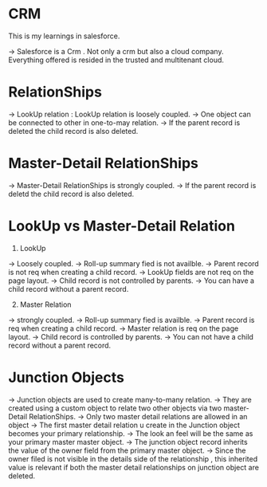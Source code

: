 # CRM
This is my learnings in salesforce.

-> Salesforce is a  Crm . Not only a crm but also a cloud company. Everything offered is resided in the trusted and multitenant cloud.

# RelationShips 

-> LookUp relation : LookUp relation is loosely coupled.
-> One object can be connected to other in one-to-may relation.
-> If the parent record is deleted the child record is also deleted.

# Master-Detail RelationShips 

-> Master-Detail RelationShips is strongly coupled.
-> If the parent record is deletd the child record is also deleted.


# LookUp vs Master-Detail Relation

1) LookUp 

-> Loosely coupled.
-> Roll-up summary fied is not availble.
-> Parent record is not req when creating a child record.
-> LookUp fields are not req on the page layout.
-> Child record is not controlled by parents.
-> You can have a child record without a parent record.

2) Master Relation 

-> strongly coupled.
-> Roll-up summary fied is availble.
-> Parent record is req when creating a child record.
-> Master relation is req on the page layout.
-> Child record is controlled by parents.
-> You can not have a child record without a parent record.


# Junction Objects

-> Junction objects are used to create many-to-many relation.
-> They are created using a custom object to relate two other objects via two master-Detail RelationShips.
-> Only two master detail relations are allowed in an object
-> The first master detail relation u create in the Junction object becomes your primary relationship.
-> The look an feel will be the same as your primary master master object.
-> The junction object record inherits the value of the owner field from the primary master object.
-> Since the owner filed is not visible in the details side of the relationship , this inherited value is relevant if both
the master detail relationships on junction object are deleted.